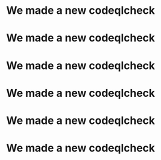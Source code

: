 # We made a new codeqlcheck
# We made a new codeqlcheck
# We made a new codeqlcheck
# We made a new codeqlcheck
# We made a new codeqlcheck
# We made a new codeqlcheck
